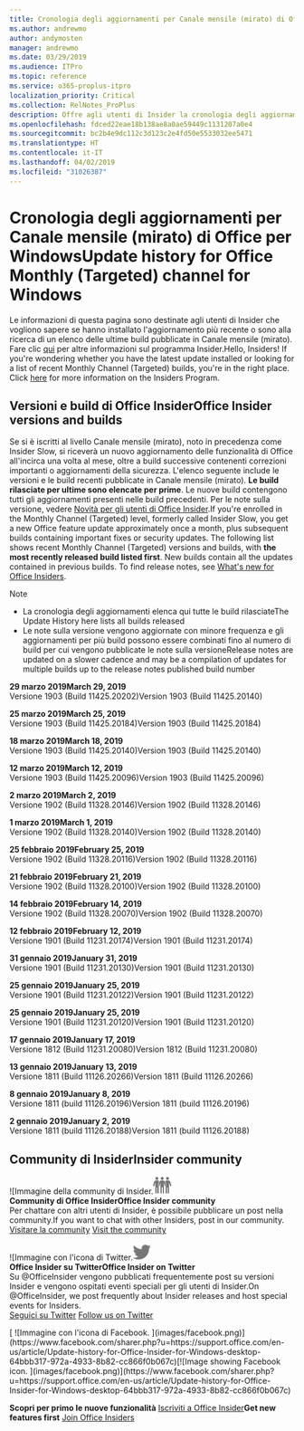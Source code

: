 ```yaml
---
title: Cronologia degli aggiornamenti per Canale mensile (mirato) di Office
ms.author: andrewmo
author: andymosten
manager: andrewmo
ms.date: 03/29/2019
ms.audience: ITPro
ms.topic: reference
ms.service: o365-proplus-itpro
localization_priority: Critical
ms.collection: RelNotes_ProPlus
description: Offre agli utenti di Insider la cronologia degli aggiornamenti relativi alle versioni pubblicate in Canale mensile (mirato) per desktop Windows
ms.openlocfilehash: fdced22eae18b138ae8a0ae59449c1131207a0e4
ms.sourcegitcommit: bc2b4e9dc112c3d123c2e4fd50e5533032ee5471
ms.translationtype: HT
ms.contentlocale: it-IT
ms.lasthandoff: 04/02/2019
ms.locfileid: "31026387"
---
```

# <a name="update-history-for-office-monthly-targeted-channel-for-windows"></a><span data-ttu-id="c412a-103">Cronologia degli aggiornamenti per Canale mensile (mirato) di Office per Windows</span><span class="sxs-lookup"><span data-stu-id="c412a-103">Update history for Office Monthly (Targeted) channel for Windows</span></span>

<span data-ttu-id="c412a-p101">Le informazioni di questa pagina sono destinate agli utenti di Insider che vogliono sapere se hanno installato l'aggiornamento più recente o sono alla ricerca di un elenco delle ultime build pubblicate in Canale mensile (mirato). Fare clic [qui](https://insider.office.com/) per altre informazioni sul programma Insider.</span><span class="sxs-lookup"><span data-stu-id="c412a-p101">Hello, Insiders! If you're wondering whether you have the latest update installed or looking for a list of recent Monthly Channel (Targeted) builds, you're in the right place. Click [here](https://insider.office.com/) for more information on the Insiders Program.</span></span>

## <a name="office-insider-versions-and-builds"></a><span data-ttu-id="c412a-107">Versioni e build di Office Insider</span><span class="sxs-lookup"><span data-stu-id="c412a-107">Office Insider versions and builds</span></span>

<span data-ttu-id="c412a-p102">Se si è iscritti al livello Canale mensile (mirato), noto in precedenza come Insider Slow, si riceverà un nuovo aggiornamento delle funzionalità di Office all'incirca una volta al mese, oltre a build successive contenenti correzioni importanti o aggiornamenti della sicurezza. L'elenco seguente include le versioni e le build recenti pubblicate in Canale mensile (mirato). **Le build rilasciate per ultime sono elencate per prime**. Le nuove build contengono tutti gli aggiornamenti presenti nelle build precedenti. Per le note sulla versione, vedere [Novità per gli utenti di Office Insider](https://support.office.com/it-IT/article/what-s-new-for-office-insiders-c152d1e2-96ff-4ce9-8c14-e74e13847a24).</span><span class="sxs-lookup"><span data-stu-id="c412a-p102">If you're enrolled in the Monthly Channel (Targeted) level, formerly called Insider Slow, you get a new Office feature update approximately once a month, plus subsequent builds containing important fixes or security updates. The following list shows recent Monthly Channel (Targeted) versions and builds, with **the most recently released build listed first**. New builds contain all the updates contained in previous builds. To find release notes, see [What's new for Office Insiders](https://support.office.com/it-IT/article/what-s-new-for-office-insiders-c152d1e2-96ff-4ce9-8c14-e74e13847a24).</span></span>

> [!NOTE]
> - <span data-ttu-id="c412a-112">La cronologia degli aggiornamenti elenca qui tutte le build rilasciate</span><span class="sxs-lookup"><span data-stu-id="c412a-112">The Update History here lists all builds released</span></span>
> - <span data-ttu-id="c412a-113">Le note sulla versione vengono aggiornate con minore frequenza e gli aggiornamenti per più build possono essere combinati fino al numero di build per cui vengono pubblicate le note sulla versione</span><span class="sxs-lookup"><span data-stu-id="c412a-113">Release notes are updated on a slower cadence and may be a compilation of updates for multiple builds up to the release notes published build number</span></span>

<span data-ttu-id="c412a-114">**29 marzo 2019**</span><span class="sxs-lookup"><span data-stu-id="c412a-114">**March 29, 2019**</span></span><br/> <span data-ttu-id="c412a-115">Versione 1903 (Build 11425.20202)</span><span class="sxs-lookup"><span data-stu-id="c412a-115">Version 1903 (Build 11425.20140)</span></span><br/>

<span data-ttu-id="c412a-116">**25 marzo 2019**</span><span class="sxs-lookup"><span data-stu-id="c412a-116">**March 25, 2019**</span></span><br/> <span data-ttu-id="c412a-117">Versione 1903 (Build 11425.20184)</span><span class="sxs-lookup"><span data-stu-id="c412a-117">Version 1903 (Build 11425.20184)</span></span><br/>

<span data-ttu-id="c412a-118">**18 marzo 2019**</span><span class="sxs-lookup"><span data-stu-id="c412a-118">**March 18, 2019**</span></span><br/> <span data-ttu-id="c412a-119">Versione 1903 (Build 11425.20140)</span><span class="sxs-lookup"><span data-stu-id="c412a-119">Version 1903 (Build 11425.20140)</span></span><br/>

<span data-ttu-id="c412a-120">**12 marzo 2019**</span><span class="sxs-lookup"><span data-stu-id="c412a-120">**March 12, 2019**</span></span><br/> <span data-ttu-id="c412a-121">Versione 1903 (Build 11425.20096)</span><span class="sxs-lookup"><span data-stu-id="c412a-121">Version 1903 (Build 11425.20096)</span></span><br/>

<span data-ttu-id="c412a-122">**2 marzo 2019**</span><span class="sxs-lookup"><span data-stu-id="c412a-122">**March 2, 2019**</span></span><br/> <span data-ttu-id="c412a-123">Versione 1902 (Build 11328.20146)</span><span class="sxs-lookup"><span data-stu-id="c412a-123">Version 1902 (Build 11328.20146)</span></span><br/>

<span data-ttu-id="c412a-124">**1 marzo 2019**</span><span class="sxs-lookup"><span data-stu-id="c412a-124">**March 1, 2019**</span></span><br/> <span data-ttu-id="c412a-125">Versione 1902 (Build 11328.20140)</span><span class="sxs-lookup"><span data-stu-id="c412a-125">Version 1902 (Build 11328.20140)</span></span><br/>

<span data-ttu-id="c412a-126">**25 febbraio 2019**</span><span class="sxs-lookup"><span data-stu-id="c412a-126">**February 25, 2019**</span></span><br/> <span data-ttu-id="c412a-127">Versione 1902 (Build 11328.20116)</span><span class="sxs-lookup"><span data-stu-id="c412a-127">Version 1902 (Build 11328.20116)</span></span><br/>

<span data-ttu-id="c412a-128">**21 febbraio 2019**</span><span class="sxs-lookup"><span data-stu-id="c412a-128">**February 21, 2019**</span></span><br/> <span data-ttu-id="c412a-129">Versione 1902 (Build 11328.20100)</span><span class="sxs-lookup"><span data-stu-id="c412a-129">Version 1902 (Build 11328.20100)</span></span><br/>

<span data-ttu-id="c412a-130">**14 febbraio 2019**</span><span class="sxs-lookup"><span data-stu-id="c412a-130">**February 14, 2019**</span></span><br/> <span data-ttu-id="c412a-131">Versione 1902 (Build 11328.20070)</span><span class="sxs-lookup"><span data-stu-id="c412a-131">Version 1902 (Build 11328.20070)</span></span><br/>

<span data-ttu-id="c412a-132">**12 febbraio 2019**</span><span class="sxs-lookup"><span data-stu-id="c412a-132">**February 12, 2019**</span></span><br/> <span data-ttu-id="c412a-133">Versione 1901 (Build 11231.20174)</span><span class="sxs-lookup"><span data-stu-id="c412a-133">Version 1901 (Build 11231.20174)</span></span><br/>

<span data-ttu-id="c412a-134">**31 gennaio 2019**</span><span class="sxs-lookup"><span data-stu-id="c412a-134">**January 31, 2019**</span></span><br/> <span data-ttu-id="c412a-135">Versione 1901 (Build 11231.20130)</span><span class="sxs-lookup"><span data-stu-id="c412a-135">Version 1901 (Build 11231.20130)</span></span><br/> 

<span data-ttu-id="c412a-136">**25 gennaio 2019**</span><span class="sxs-lookup"><span data-stu-id="c412a-136">**January 25, 2019**</span></span><br/> <span data-ttu-id="c412a-137">Versione 1901 (Build 11231.20122)</span><span class="sxs-lookup"><span data-stu-id="c412a-137">Version 1901 (Build 11231.20122)</span></span><br/> 

<span data-ttu-id="c412a-138">**25 gennaio 2019**</span><span class="sxs-lookup"><span data-stu-id="c412a-138">**January 25, 2019**</span></span><br/> <span data-ttu-id="c412a-139">Versione 1901 (Build 11231.20120)</span><span class="sxs-lookup"><span data-stu-id="c412a-139">Version 1901 (Build 11231.20120)</span></span><br/> 

<span data-ttu-id="c412a-140">**17 gennaio 2019**</span><span class="sxs-lookup"><span data-stu-id="c412a-140">**January 17, 2019**</span></span><br/> <span data-ttu-id="c412a-141">Versione 1812 (Build 11231.20080)</span><span class="sxs-lookup"><span data-stu-id="c412a-141">Version 1812 (Build 11231.20080)</span></span><br/> 

<span data-ttu-id="c412a-142">**13 gennaio 2019**</span><span class="sxs-lookup"><span data-stu-id="c412a-142">**January 13, 2019**</span></span><br/> <span data-ttu-id="c412a-143">Versione 1811 (Build 11126.20266)</span><span class="sxs-lookup"><span data-stu-id="c412a-143">Version 1811 (Build 11126.20266)</span></span><br/>

<span data-ttu-id="c412a-144">**8 gennaio 2019**</span><span class="sxs-lookup"><span data-stu-id="c412a-144">**January 8, 2019**</span></span><br/> <span data-ttu-id="c412a-145">Versione 1811 (build 11126.20196)</span><span class="sxs-lookup"><span data-stu-id="c412a-145">Version 1811 (build 11126.20196)</span></span><br/> 

<span data-ttu-id="c412a-146">**2 gennaio 2019**</span><span class="sxs-lookup"><span data-stu-id="c412a-146">**January 2, 2019**</span></span><br/> <span data-ttu-id="c412a-147">Versione 1811 (build 11126.20188)</span><span class="sxs-lookup"><span data-stu-id="c412a-147">Version 1811 (build 11126.20188)</span></span><br/> 


## <a name="insider-community"></a><span data-ttu-id="c412a-148">Community di Insider</span><span class="sxs-lookup"><span data-stu-id="c412a-148">Insider community</span></span>

<span data-ttu-id="c412a-149">![Immagine della community di Insider.</span><span class="sxs-lookup"><span data-stu-id="c412a-149">![Image showing insider community.</span></span> ](images/insidercommunity.png)<br/>
<span data-ttu-id="c412a-150">**Community di Office Insider**</span><span class="sxs-lookup"><span data-stu-id="c412a-150">**Office Insider community**</span></span><br/> <span data-ttu-id="c412a-151">Per chattare con altri utenti di Insider, è possibile pubblicare un post nella community.</span><span class="sxs-lookup"><span data-stu-id="c412a-151">If you want to chat with other Insiders, post in our community.</span></span><br/><span data-ttu-id="c412a-152"> 
[Visitare la community](https://go.microsoft.com/fwlink/?linkid=843493)</span><span class="sxs-lookup"><span data-stu-id="c412a-152"> 
[Visit the community](https://go.microsoft.com/fwlink/?linkid=843493)</span></span><br/> 

<span data-ttu-id="c412a-153">![Immagine con l'icona di Twitter.</span><span class="sxs-lookup"><span data-stu-id="c412a-153">![Image showing twitter icon.</span></span> ](images/twitter.png)<br/>
<span data-ttu-id="c412a-154">**Office Insider su Twitter**</span><span class="sxs-lookup"><span data-stu-id="c412a-154">**Office Insider on Twitter**</span></span><br/> <span data-ttu-id="c412a-155">Su @OfficeInsider vengono pubblicati frequentemente post su versioni Insider e vengono ospitati eventi speciali per gli utenti di Insider.</span><span class="sxs-lookup"><span data-stu-id="c412a-155">On @OfficeInsider, we post frequently about Insider releases and host special events for Insiders.</span></span><br/><span data-ttu-id="c412a-156"> 
[Seguici su Twitter](https://go.microsoft.com/fwlink/?linkid=717717)</span><span class="sxs-lookup"><span data-stu-id="c412a-156"> 
[Follow us on Twitter](https://go.microsoft.com/fwlink/?linkid=717717)</span></span><br/> 

<span data-ttu-id="c412a-157">
  [
  ![Immagine con l'icona di Facebook. ](images/facebook.png)](https://www.facebook.com/sharer.php?u=https://support.office.com/en-us/article/Update-history-for-Office-Insider-for-Windows-desktop-64bbb317-972a-4933-8b82-cc866f0b067c)</span><span class="sxs-lookup"><span data-stu-id="c412a-157">[![Image showing Facebook icon. ](images/facebook.png)](https://www.facebook.com/sharer.php?u=https://support.office.com/en-us/article/Update-history-for-Office-Insider-for-Windows-desktop-64bbb317-972a-4933-8b82-cc866f0b067c)</span></span>       


<span data-ttu-id="c412a-158">**Scopri per primo le nuove funzionalità**
[Iscriviti a Office Insider](https://insider.office.com/)</span><span class="sxs-lookup"><span data-stu-id="c412a-158">**Get new features first**
[Join Office Insiders](https://insider.office.com/)</span></span>